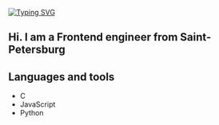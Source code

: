 [![Typing SVG](https://readme-typing-svg.demolab.com?font=Fira+Code&pause=1000&width=435&lines=Frontend+developer)](https://git.io/typing-svg)
## Hi. I am a Frontend engineer from Saint-Petersburg

## Languages and tools
- C
- JavaScript
- Python
